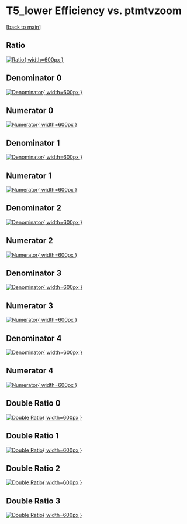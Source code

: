 # T5_lower Efficiency vs. ptmtvzoom

[[back to main](./)]



## Ratio

[![Ratio](../mtv/var/T5_lower_vtr_11_1_eff_ptmtvzoom.png){ width=600px }](../mtv/var/T5_lower_vtr_11_1_eff_ptmtvzoom.pdf)

## Denominator 0

[![Denominator](../mtv/den/T5_lower_vtr_11_1_eff_ptmtvzoom_den0.png){ width=600px }](../mtv/den/T5_lower_vtr_11_1_eff_ptmtvzoom_den0.pdf)

## Numerator 0

[![Numerator](../mtv/num/T5_lower_vtr_11_1_eff_ptmtvzoom_num0.png){ width=600px }](../mtv/num/T5_lower_vtr_11_1_eff_ptmtvzoom_num0.pdf)

## Denominator 1

[![Denominator](../mtv/den/T5_lower_vtr_11_1_eff_ptmtvzoom_den1.png){ width=600px }](../mtv/den/T5_lower_vtr_11_1_eff_ptmtvzoom_den1.pdf)

## Numerator 1

[![Numerator](../mtv/num/T5_lower_vtr_11_1_eff_ptmtvzoom_num1.png){ width=600px }](../mtv/num/T5_lower_vtr_11_1_eff_ptmtvzoom_num1.pdf)

## Denominator 2

[![Denominator](../mtv/den/T5_lower_vtr_11_1_eff_ptmtvzoom_den2.png){ width=600px }](../mtv/den/T5_lower_vtr_11_1_eff_ptmtvzoom_den2.pdf)

## Numerator 2

[![Numerator](../mtv/num/T5_lower_vtr_11_1_eff_ptmtvzoom_num2.png){ width=600px }](../mtv/num/T5_lower_vtr_11_1_eff_ptmtvzoom_num2.pdf)

## Denominator 3

[![Denominator](../mtv/den/T5_lower_vtr_11_1_eff_ptmtvzoom_den3.png){ width=600px }](../mtv/den/T5_lower_vtr_11_1_eff_ptmtvzoom_den3.pdf)

## Numerator 3

[![Numerator](../mtv/num/T5_lower_vtr_11_1_eff_ptmtvzoom_num3.png){ width=600px }](../mtv/num/T5_lower_vtr_11_1_eff_ptmtvzoom_num3.pdf)

## Denominator 4

[![Denominator](../mtv/den/T5_lower_vtr_11_1_eff_ptmtvzoom_den4.png){ width=600px }](../mtv/den/T5_lower_vtr_11_1_eff_ptmtvzoom_den4.pdf)

## Numerator 4

[![Numerator](../mtv/num/T5_lower_vtr_11_1_eff_ptmtvzoom_num4.png){ width=600px }](../mtv/num/T5_lower_vtr_11_1_eff_ptmtvzoom_num4.pdf)

## Double Ratio 0

[![Double Ratio](../mtv/ratio/T5_lower_vtr_11_1_eff_ptmtvzoom_ratio0.png){ width=600px }](../mtv/ratio/T5_lower_vtr_11_1_eff_ptmtvzoom_ratio0.pdf)

## Double Ratio 1

[![Double Ratio](../mtv/ratio/T5_lower_vtr_11_1_eff_ptmtvzoom_ratio1.png){ width=600px }](../mtv/ratio/T5_lower_vtr_11_1_eff_ptmtvzoom_ratio1.pdf)

## Double Ratio 2

[![Double Ratio](../mtv/ratio/T5_lower_vtr_11_1_eff_ptmtvzoom_ratio2.png){ width=600px }](../mtv/ratio/T5_lower_vtr_11_1_eff_ptmtvzoom_ratio2.pdf)

## Double Ratio 3

[![Double Ratio](../mtv/ratio/T5_lower_vtr_11_1_eff_ptmtvzoom_ratio3.png){ width=600px }](../mtv/ratio/T5_lower_vtr_11_1_eff_ptmtvzoom_ratio3.pdf)

